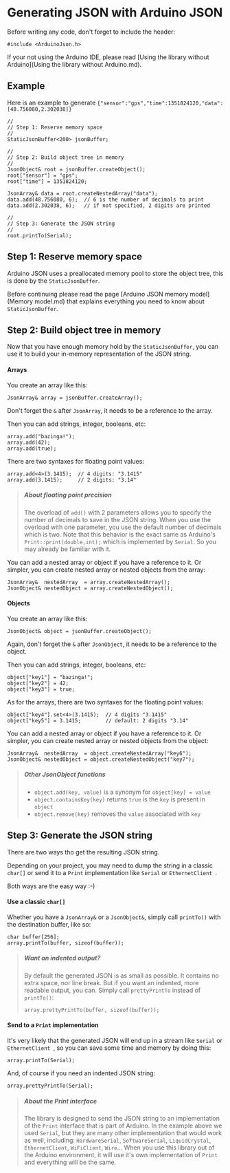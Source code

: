 Generating JSON with Arduino JSON
=================================

Before writing any code, don't forget to include the header:

    #include <ArduinoJson.h>

If your not using the Arduino IDE, please read [Using the library without Arduino](Using the library without Arduino.md).

## Example

Here is an example to generate `{"sensor":"gps","time":1351824120,"data":[48.756080,2.302038]}`

    //
    // Step 1: Reserve memory space
    //
    StaticJsonBuffer<200> jsonBuffer;

    //
    // Step 2: Build object tree in memory
    //
    JsonObject& root = jsonBuffer.createObject();
    root["sensor"] = "gps";
    root["time"] = 1351824120;

    JsonArray& data = root.createNestedArray("data");
    data.add(48.756080, 6);  // 6 is the number of decimals to print
    data.add(2.302038, 6);   // if not specified, 2 digits are printed

    //
    // Step 3: Generate the JSON string
    //
    root.printTo(Serial);

## Step 1: Reserve memory space

Arduino JSON uses a preallocated memory pool to store the object tree, this is done by the `StaticJsonBuffer`.

Before continuing please read the page [Arduino JSON memory model](Memory model.md) that explains everything you need to know about `StaticJsonBuffer`.

## Step 2: Build object tree in memory

Now that you have enough memory hold by the `StaticJsonBuffer`, you can use it to build your in-memory representation of the JSON string.

#### Arrays

You create an array like this:

    JsonArray& array = jsonBuffer.createArray();

Don't forget the `&` after `JsonArray`, it needs to be a reference to the array.

Then you can add strings, integer, booleans, etc: 

    array.add("bazinga!");
    array.add(42);
    array.add(true);

There are two syntaxes for floating point values:

	array.add<4>(3.1415);  // 4 digits: "3.1415" 
    array.add(3.1415);	   // 2 digits: "3.14"

> ##### About floating point precision
> The overload of `add()` with 2 parameters allows you to specify the number of decimals to save in the JSON string. 
> When you use the overload with one parameter, you use the default number of decimals which is two.
> Note that this behavior is the exact same as Arduino's `Print::print(double,int);` which is implemented by `Serial`. 
> So you may already be familiar with it.

You can add a nested array or object if you have a reference to it.
Or simpler, you can create nested array or nested objects from the array:

    JsonArray&  nestedArray  = array.createNestedArray();
    JsonObject& nestedObject = array.createNestedObject();

#### Objects

You create an array like this:

    JsonObject& object = jsonBuffer.createObject();

Again, don't forget the `&` after `JsonObject`, it needs to be a reference to the object.

Then you can add strings, integer, booleans, etc: 

    object["key1"] = "bazinga!";
    object["key2"] = 42;
    object["key3"] = true;

As for the arrays, there are two syntaxes for the floating point values:

	object["key4"].set<4>(3.1415);  // 4 digits "3.1415" 
    object["key5"] = 3.1415;	    // default: 2 digits "3.14"

You can add a nested array or object if you have a reference to it.
Or simpler, you can create nested array or nested objects from the object:

    JsonArray&  nestedArray  = object.createNestedArray("key6");
    JsonObject& nestedObject = object.createNestedObject("key7");

> ##### Other JsonObject functions
> * `object.add(key, value)` is a synonym for `object[key] = value`
> * `object.containsKey(key)` returns `true` is the `key` is present in `object`
> * `object.remove(key)` removes the `value` associated with `key`

## Step 3: Generate the JSON string

There are two ways tho get the resulting JSON string.

Depending on your project, you may need to dump the string in a classic `char[]` or send it to a `Print` implementation like `Serial` or `EthernetClient `.

Both ways are the easy way :-)

#### Use a classic `char[]`

Whether you have a `JsonArray&` or a `JsonObject&`, simply call `printTo()` with the destination buffer, like so:

	char buffer[256];
    array.printTo(buffer, sizeof(buffer));

> ##### Want an indented output?
> By default the generated JSON is as small as possible. It contains no extra space, nor line break.
> But if you want an indented, more readable output, you can.
> Simply call `prettyPrintTo` instead of `printTo()`:
> 
>     array.prettyPrintTo(buffer, sizeof(buffer));

#### Send to a `Print` implementation

It's very likely that the generated JSON will end up in a stream like `Serial` or `EthernetClient `, so you can save some time and memory by doing this:

    array.printTo(Serial);

And, of course if you need an indented JSON string:

    array.prettyPrintTo(Serial);

> ##### About the Print interface
> The library is designed to send the JSON string to an implementation of the `Print` interface that is part of Arduino. 
> In the example above we used `Serial`, but they are many other implementation that would work as well, including: `HardwareSerial`,  `SoftwareSerial`, `LiquidCrystal`, `EthernetClient`, `WiFiClient`, `Wire`...
> When you use this library out of the Arduino environment, it will use it's own implementation of `Print` and everything will be the same.